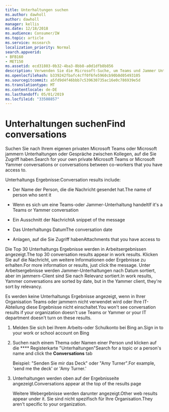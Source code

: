 ```yaml
---
title: Unterhaltungen suchen
ms.author: dawholl
author: dawholl
manager: kellis
ms.date: 12/18/2018
ms.audience: Consumer/IW
ms.topic: article
ms.service: mssearch
localization_priority: Normal
search.appverid:
- BFB160
- MET150
ms.assetid: ecd31803-0b32-4ba3-8bb8-a0d1dfb8b856
description: Verwenden Sie die Microsoft-Suche, um Teams und Jammer Unterhaltungen und die Details zu finden, die Sie sehen werden.
ms.openlocfilehash: b339242fbafc4cff0f6fe5960cb90b0d05493105
ms.sourcegitcommit: a5fd9d4f46bbb7c539630735ac16e0c786939e5d
ms.translationtype: MT
ms.contentlocale: de-DE
ms.lasthandoff: 05/01/2019
ms.locfileid: "33508857"
---
```

# <a name="find-conversations"></a><span data-ttu-id="d4028-103">Unterhaltungen suchen</span><span class="sxs-lookup"><span data-stu-id="d4028-103">Find conversations</span></span>

<span data-ttu-id="d4028-104">Suchen Sie nach Ihrem eigenen privaten Microsoft Teams oder Microsoft jammern Unterhaltungen oder Gespräche zwischen Kollegen, auf die Sie Zugriff haben.</span><span class="sxs-lookup"><span data-stu-id="d4028-104">Search for your own private Microsoft Teams or Microsoft Yammer conversations or conversations between co-workers that you have access to.</span></span>
  
<span data-ttu-id="d4028-105">Unterhaltungs Ergebnisse:</span><span class="sxs-lookup"><span data-stu-id="d4028-105">Conversation results include:</span></span>
  
- <span data-ttu-id="d4028-106">Der Name der Person, die die Nachricht gesendet hat.</span><span class="sxs-lookup"><span data-stu-id="d4028-106">The name of person who sent it</span></span>
    
- <span data-ttu-id="d4028-107">Wenn es sich um eine Teams-oder Jammer-Unterhaltung handelt</span><span class="sxs-lookup"><span data-stu-id="d4028-107">If it's a Teams or Yammer conversation</span></span>
    
- <span data-ttu-id="d4028-108">Ein Ausschnitt der Nachricht</span><span class="sxs-lookup"><span data-stu-id="d4028-108">A snippet of the message</span></span>
    
- <span data-ttu-id="d4028-109">Das Unterhaltungs Datum</span><span class="sxs-lookup"><span data-stu-id="d4028-109">The conversation date</span></span>
    
- <span data-ttu-id="d4028-110">Anlagen, auf die Sie Zugriff haben</span><span class="sxs-lookup"><span data-stu-id="d4028-110">Attachments that you have access to</span></span>
    
<span data-ttu-id="d4028-111">Die Top 30 Unterhaltungs Ergebnisse werden in Arbeitsergebnissen angezeigt.</span><span class="sxs-lookup"><span data-stu-id="d4028-111">The top 30 conversation results appear in work results.</span></span> <span data-ttu-id="d4028-112">Klicken Sie auf die Nachricht, um weitere Informationen oder Ergebnisse zu erhalten.</span><span class="sxs-lookup"><span data-stu-id="d4028-112">For more information or results, just click the message.</span></span> <span data-ttu-id="d4028-113">Unter Arbeitsergebnisse werden Jammer-Unterhaltungen nach Datum sortiert, aber im jammern-Client sind Sie nach Relevanz sortiert.</span><span class="sxs-lookup"><span data-stu-id="d4028-113">In work results, Yammer conversations are sorted by date, but in the Yammer client, they're sort by relevancy.</span></span>
  
<span data-ttu-id="d4028-114">Es werden keine Unterhaltungs Ergebnisse angezeigt, wenn in Ihrer Organisation Teams oder jammern nicht verwendet wird oder Ihre IT-Abteilung diese Ergebnisse nicht einschaltet.</span><span class="sxs-lookup"><span data-stu-id="d4028-114">You won't see conversation results if your organization doesn't use Teams or Yammer or your IT department doesn't turn on these results.</span></span>
  
1. <span data-ttu-id="d4028-115">Melden Sie sich bei Ihrem Arbeits-oder Schulkonto bei Bing an.</span><span class="sxs-lookup"><span data-stu-id="d4028-115">Sign in to your work or school account on Bing</span></span>
    
2. <span data-ttu-id="d4028-116">Suchen nach einem Thema oder Namen einer Person und klicken auf die \*\*\*\* Registerkarte "Unterhaltungen"</span><span class="sxs-lookup"><span data-stu-id="d4028-116">Search for a topic or a person's name and click the **Conversations** tab</span></span> 
    
    <span data-ttu-id="d4028-117">Beispiel: "Senden Sie mir das Deck" oder "Amy Turner".</span><span class="sxs-lookup"><span data-stu-id="d4028-117">For example, 'send me the deck' or 'Amy Turner.'</span></span>
    
3. <span data-ttu-id="d4028-118">Unterhaltungen werden oben auf der Ergebnisseite angezeigt.</span><span class="sxs-lookup"><span data-stu-id="d4028-118">Conversations appear at the top of the results page</span></span>
    
    <span data-ttu-id="d4028-119">Weitere Webergebnisse werden darunter angezeigt.</span><span class="sxs-lookup"><span data-stu-id="d4028-119">Other web results appear under it.</span></span> <span data-ttu-id="d4028-120">Sie sind nicht spezifisch für Ihre Organisation.</span><span class="sxs-lookup"><span data-stu-id="d4028-120">They aren't specific to your organization.</span></span>
    


